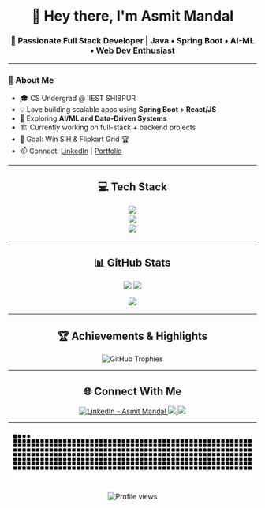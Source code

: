 <!-- ========================================================= -->
<!--                🌌 GITHUB PROFILE README                    -->
<!-- ========================================================= -->

<h1 align="center">👋 Hey there, I'm Asmit Mandal</h1>
<h3 align="center">🚀 Passionate Full Stack Developer | Java • Spring Boot • AI-ML • Web Dev Enthusiast</h3>

---

### 💫 About Me
- 🎓 CS Undergrad @ IIEST SHIBPUR
- 💡 Love building scalable apps using **Spring Boot + React/JS**
- 🧠 Exploring **AI/ML and Data-Driven Systems**
- 🏗️ Currently working on full-stack + backend projects
- 🎯 Goal: Win SIH & Flipkart Grid 🏆
- 📫 Connect: [LinkedIn](www.linkedin.com/asmit-mandal-aa300a374) | [Portfolio](https://your-website.com)

---

<h2 align="center">💻 Tech Stack</h2>

<p align="center">
  <!-- Languages -->
  <img src="https://skillicons.dev/icons?i=java,python,html,css,javascript" />
  <br/>
  <!-- Frameworks -->
  <img src="https://skillicons.dev/icons?i=spring,bootstrap,nodejs,express,react" />
  <br/>
  <!-- Tools -->
  <img src="https://skillicons.dev/icons?i=git,github,linux,vscode,postman,figma" />
</p>

---

<h2 align="center">📊 GitHub Stats</h2>

<p align="center">
  <img src="https://github-readme-stats.vercel.app/api?username=Asmit159&show_icons=true&theme=tokyonight" height="165"/>
  <img src="https://github-readme-streak-stats.herokuapp.com/?user=Asmit159&theme=tokyonight" height="165"/>
</p>

<p align="center">
  <img src="https://github-readme-stats.vercel.app/api/top-langs/?username=Asmit159&layout=compact&theme=tokyonight" height="165"/>
</p>

---

<h2 align="center">🏆 Achievements & Highlights</h2>

<p align="center">
  <img src="https://github-profile-trophy.vercel.app/?username=Asmit159&theme=darkhub&no-frame=true&row=1&column=6" alt="GitHub Trophies"/>
</p>

---

<h2 align="center">🌐 Connect With Me</h2>

<p align="center">
   <a href="https://www.linkedin.com/in/asmit-mandal-aa300a374">
    <img src="https://img.shields.io/badge/LinkedIn-Asmit%20Mandal-0A66C2?style=for-the-badge&logo=linkedin&logoColor=white" alt="LinkedIn - Asmit Mandal"/>
  </a> 
  <a href="mailto:asmitmandal.1236@gmail.com">
    <img src="https://skillicons.dev/icons?i=gmail" />
  </a>
  <a href="https://github.com/Asmit159">
    <img src="https://skillicons.dev/icons?i=github" />
  </a>
</p>

---
<picture>
  <source media="(prefers-color-scheme: dark)" srcset="https://raw.githubusercontent.com/Asmit159/Asmit159/output/github-contribution-grid-snake-dark.svg" />
  <source media="(prefers-color-scheme: light)" srcset="https://raw.githubusercontent.com/Asmit159/Asmit159/output/github-contribution-grid-snake.svg" />
  <img alt="github-snake" src="https://raw.githubusercontent.com/Asmit159/Asmit159/output/github-contribution-grid-snake.svg" />
</picture>


<p align="center">
  <img src="https://komarev.com/ghpvc/?username=Asmit159&style=flat-square&color=blue" alt="Profile views"/>
</p>

<!-- ========================================================= -->
<!--                    END OF README                          -->
<!-- ========================================================= -->
